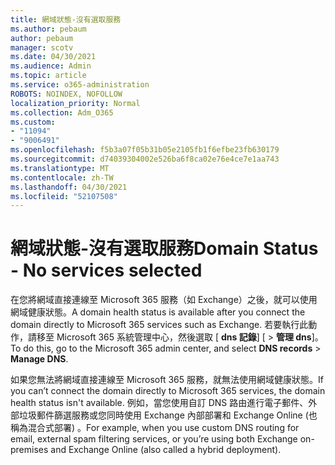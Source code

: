 ```yaml
---
title: 網域狀態-沒有選取服務
ms.author: pebaum
author: pebaum
manager: scotv
ms.date: 04/30/2021
ms.audience: Admin
ms.topic: article
ms.service: o365-administration
ROBOTS: NOINDEX, NOFOLLOW
localization_priority: Normal
ms.collection: Adm_O365
ms.custom:
- "11094"
- "9006491"
ms.openlocfilehash: f5b3a07f05b31b05e2105fb1f6efbe23fb630179
ms.sourcegitcommit: d74039304002e526ba6f8ca02e76e4ce7e1aa743
ms.translationtype: MT
ms.contentlocale: zh-TW
ms.lasthandoff: 04/30/2021
ms.locfileid: "52107508"
---
```

# <a name="domain-status---no-services-selected"></a><span data-ttu-id="40b68-102">網域狀態-沒有選取服務</span><span class="sxs-lookup"><span data-stu-id="40b68-102">Domain Status - No services selected</span></span>

<span data-ttu-id="40b68-103">在您將網域直接連線至 Microsoft 365 服務（如 Exchange）之後，就可以使用網域健康狀態。</span><span class="sxs-lookup"><span data-stu-id="40b68-103">A domain health status is available after you connect the domain directly to Microsoft 365 services such as Exchange.</span></span> <span data-ttu-id="40b68-104">若要執行此動作，請移至 Microsoft 365 系統管理中心，然後選取 [ **dns 記錄**] [  >  **管理 dns**]。</span><span class="sxs-lookup"><span data-stu-id="40b68-104">To do this, go to the Microsoft 365 admin center, and select **DNS records** > **Manage DNS**.</span></span>

<span data-ttu-id="40b68-105">如果您無法將網域直接連線至 Microsoft 365 服務，就無法使用網域健康狀態。</span><span class="sxs-lookup"><span data-stu-id="40b68-105">If you can’t connect the domain directly to Microsoft 365 services, the domain health status isn't available.</span></span> <span data-ttu-id="40b68-106">例如，當您使用自訂 DNS 路由進行電子郵件、外部垃圾郵件篩選服務或您同時使用 Exchange 內部部署和 Exchange Online (也稱為混合式部署) 。</span><span class="sxs-lookup"><span data-stu-id="40b68-106">For example, when you use custom DNS routing for email, external spam filtering services, or you’re using both Exchange on-premises and Exchange Online (also called a hybrid deployment).</span></span>

